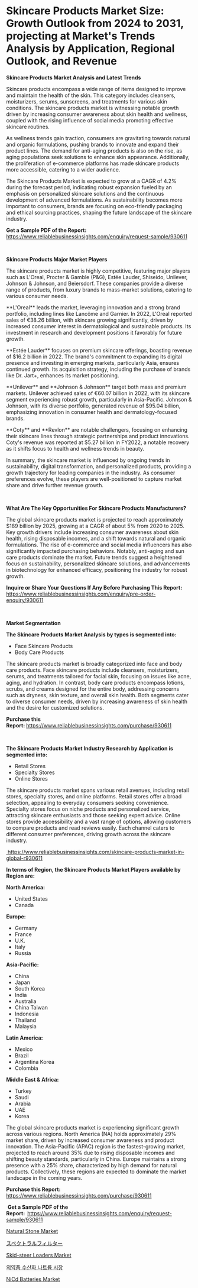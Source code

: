 <p><h1>Skincare Products Market Size: Growth Outlook from 2024 to 2031, projecting at Market's Trends Analysis by Application, Regional Outlook, and Revenue</h1></p><p><strong>Skincare Products Market Analysis and Latest Trends</strong></p>
<p><p>Skincare products encompass a wide range of items designed to improve and maintain the health of the skin. This category includes cleansers, moisturizers, serums, sunscreens, and treatments for various skin conditions. The skincare products market is witnessing notable growth driven by increasing consumer awareness about skin health and wellness, coupled with the rising influence of social media promoting effective skincare routines.</p><p>As wellness trends gain traction, consumers are gravitating towards natural and organic formulations, pushing brands to innovate and expand their product lines. The demand for anti-aging products is also on the rise, as aging populations seek solutions to enhance skin appearance. Additionally, the proliferation of e-commerce platforms has made skincare products more accessible, catering to a wider audience.</p><p>The Skincare Products Market is expected to grow at a CAGR of 4.2% during the forecast period, indicating robust expansion fueled by an emphasis on personalized skincare solutions and the continuous development of advanced formulations. As sustainability becomes more important to consumers, brands are focusing on eco-friendly packaging and ethical sourcing practices, shaping the future landscape of the skincare industry.</p></p>
<p><strong>Get a Sample PDF of the Report:&nbsp;</strong> <a href="https://www.reliablebusinessinsights.com/enquiry/request-sample/930611">https://www.reliablebusinessinsights.com/enquiry/request-sample/930611</a></p>
<p>&nbsp;</p>
<p><strong>Skincare Products Major Market Players</strong></p>
<p><p>The skincare products market is highly competitive, featuring major players such as L'Oreal, Procter & Gamble (P&G), Estée Lauder, Shiseido, Unilever, Johnson & Johnson, and Beiersdorf. These companies provide a diverse range of products, from luxury brands to mass-market solutions, catering to various consumer needs.</p><p>**L'Oreal** leads the market, leveraging innovation and a strong brand portfolio, including lines like Lancôme and Garnier. In 2022, L'Oreal reported sales of €38.26 billion, with skincare growing significantly, driven by increased consumer interest in dermatological and sustainable products. Its investment in research and development positions it favorably for future growth.</p><p>**Estée Lauder** focuses on premium skincare offerings, boasting revenue of $16.2 billion in 2022. The brand's commitment to expanding its digital presence and investing in emerging markets, particularly Asia, ensures continued growth. Its acquisition strategy, including the purchase of brands like Dr. Jart+, enhances its market positioning.</p><p>**Unilever** and **Johnson & Johnson** target both mass and premium markets. Unilever achieved sales of €60.07 billion in 2022, with its skincare segment experiencing robust growth, particularly in Asia-Pacific. Johnson & Johnson, with its diverse portfolio, generated revenue of $95.04 billion, emphasizing innovation in consumer health and dermatology-focused brands.</p><p>**Coty** and **Revlon** are notable challengers, focusing on enhancing their skincare lines through strategic partnerships and product innovations. Coty's revenue was reported at $5.27 billion in FY2022, a notable recovery as it shifts focus to health and wellness trends in beauty.</p><p>In summary, the skincare market is influenced by ongoing trends in sustainability, digital transformation, and personalized products, providing a growth trajectory for leading companies in the industry. As consumer preferences evolve, these players are well-positioned to capture market share and drive further revenue growth.</p></p>
<p>&nbsp;</p>
<p><strong>What Are The Key Opportunities For Skincare Products Manufacturers?</strong></p>
<p><p>The global skincare products market is projected to reach approximately $189 billion by 2025, growing at a CAGR of about 5% from 2020 to 2025. Key growth drivers include increasing consumer awareness about skin health, rising disposable incomes, and a shift towards natural and organic formulations. The rise of e-commerce and social media influencers has also significantly impacted purchasing behaviors. Notably, anti-aging and sun care products dominate the market. Future trends suggest a heightened focus on sustainability, personalized skincare solutions, and advancements in biotechnology for enhanced efficacy, positioning the industry for robust growth.</p></p>
<p><strong>Inquire or Share Your Questions If Any Before Purchasing This Report:</strong> <a href="https://www.reliablebusinessinsights.com/enquiry/pre-order-enquiry/930611">https://www.reliablebusinessinsights.com/enquiry/pre-order-enquiry/930611</a></p>
<p>&nbsp;</p>
<p><strong>Market Segmentation</strong></p>
<p><strong>The Skincare Products Market Analysis by types is segmented into:</strong></p>
<p><ul><li>Face Skincare Products</li><li>Body Care Products</li></ul></p>
<p><p>The skincare products market is broadly categorized into face and body care products. Face skincare products include cleansers, moisturizers, serums, and treatments tailored for facial skin, focusing on issues like acne, aging, and hydration. In contrast, body care products encompass lotions, scrubs, and creams designed for the entire body, addressing concerns such as dryness, skin texture, and overall skin health. Both segments cater to diverse consumer needs, driven by increasing awareness of skin health and the desire for customized solutions.</p></p>
<p><strong>Purchase this Report:&nbsp;</strong><a href="https://www.reliablebusinessinsights.com/purchase/930611">https://www.reliablebusinessinsights.com/purchase/930611</a></p>
<p>&nbsp;</p>
<p><strong>The Skincare Products Market Industry Research by Application is segmented into:</strong></p>
<p><ul><li>Retail Stores</li><li>Specialty Stores</li><li>Online Stores</li></ul></p>
<p><p>The skincare products market spans various retail avenues, including retail stores, specialty stores, and online platforms. Retail stores offer a broad selection, appealing to everyday consumers seeking convenience. Specialty stores focus on niche products and personalized service, attracting skincare enthusiasts and those seeking expert advice. Online stores provide accessibility and a vast range of options, allowing customers to compare products and read reviews easily. Each channel caters to different consumer preferences, driving growth across the skincare industry.</p></p>
<p><a href="https://www.reliablebusinessinsights.com/skincare-products-market-in-global-r930611">&nbsp;https://www.reliablebusinessinsights.com/skincare-products-market-in-global-r930611</a></p>
<p><strong>In terms of Region, the Skincare Products Market Players available by Region are:</strong></p>
<p>
    <p> <strong> North America: </strong>
        <ul>
            <li>United States</li>
            <li>Canada</li>
        </ul>
        </p> 
    <p> <strong> Europe: </strong>
        <ul>
            <li>Germany</li>
            <li>France</li>
            <li>U.K.</li>
            <li>Italy</li>
            <li>Russia</li>
        </ul>
        </p> 
    <p> <strong> Asia-Pacific: </strong>
        <ul>
            <li>China</li>
            <li>Japan</li>
            <li>South Korea</li>
            <li>India</li>
            <li>Australia</li>
            <li>China Taiwan</li>
            <li>Indonesia</li>
            <li>Thailand</li>
            <li>Malaysia</li>
        </ul>
        </p> 
    <p> <strong> Latin America: </strong>
        <ul>
            <li>Mexico</li>
            <li>Brazil</li>
            <li>Argentina Korea</li>
            <li>Colombia</li>
        </ul>
        </p> 
    <p> <strong> Middle East & Africa: </strong>
        <ul>
            <li>Turkey</li>
            <li>Saudi</li>
            <li>Arabia</li>
            <li>UAE</li>
            <li>Korea</li>
        </ul>
    </p>
    </p>
<p><p>The global skincare products market is experiencing significant growth across various regions. North America (NA) holds approximately 29% market share, driven by increased consumer awareness and product innovation. The Asia-Pacific (APAC) region is the fastest-growing market, projected to reach around 35% due to rising disposable incomes and shifting beauty standards, particularly in China. Europe maintains a strong presence with a 25% share, characterized by high demand for natural products. Collectively, these regions are expected to dominate the market landscape in the coming years.</p></p>
<p><strong>Purchase this Report: </strong><a href="https://www.reliablebusinessinsights.com/purchase/930611">https://www.reliablebusinessinsights.com/purchase/930611</a></p>
<p>&nbsp;<strong>Get a Sample PDF of the Report:&nbsp;&nbsp;</strong><a href="https://www.reliablebusinessinsights.com/enquiry/request-sample/930611">https://www.reliablebusinessinsights.com/enquiry/request-sample/930611</a></p>
<p><strong></strong></p>
<p><p><a href="https://issuu.com/reportprime-2/docs/natural-stone-market-size-2030.pptx_8284e877778c64">Natural Stone Market</a></p><p><a href="https://medium.com/@vadkqfca47/spectral-filters-market-%E3%81%AF-%E3%82%B3%E3%82%B9%E3%83%88%E7%AE%A1%E7%90%86%E3%81%A8%E5%8A%B9%E7%8E%87%E5%90%91%E4%B8%8A%E3%82%92%E5%84%AA%E5%85%88%E3%81%97%E3%81%BE%E3%81%99-%E3%81%95%E3%82%89%E3%81%AB-%E5%A0%B1%E5%91%8A%E6%9B%B8%E3%81%AF%E5%B8%82%E5%A0%B4%E3%81%AE%E9%9C%80%E8%A6%81%E9%9D%A2%E3%81%A8%E4%BE%9B%E7%B5%A6%E9%9D%A2%E3%81%AE%E4%B8%A1%E6%96%B9%E3%82%92%E3%82%AB%E3%83%90%E3%83%BC%E3%81%97%E3%81%A6%E3%81%84%E3%81%BE%E3%81%99-spectral-filters-%E5%B8%82%E5%A0%B4%E3%81%AF-d27ab23c6ac3">スペクトラルフィルター</a></p><p><a href="https://github.com/Annahawkins697/Market-Research-Report-List-1/blob/main/skid-steer-loaders-market.md">Skid-steer Loaders Market</a></p><p><a href="https://medium.com/@sheldondtickinson9867/pharmaceuticals-sodium-hydroxide-market-market-%EC%9D%98-%EA%B8%80%EB%A1%9C%EB%B2%8C-%EC%8B%9C%EC%9E%A5-%EA%B0%9C%EC%9A%94%EB%8A%94-%EC%A0%84-%EC%84%B8%EA%B3%84-%EB%B0%8F-%EC%A3%BC%EC%9A%94-%EC%8B%9C%EC%9E%A5%EC%9D%98-%EC%82%B0%EC%97%85%EC%97%90-%EC%98%81%ED%96%A5%EC%9D%84-%EB%AF%B8%EC%B9%98%EB%8A%94-%EC%A3%BC%EC%9A%94-%ED%8A%B8%EB%A0%8C%EB%93%9C%EC%97%90-%EB%8C%80%ED%95%9C-1c29605b7bb7">의약품 수산화 나트륨 시장</a></p><p><a href="https://www.linkedin.com/pulse/global-nicd-batteries-market-trends-innovations-forward-looking-2clnf?trackingId=ju5I790cSV6mckMO1LwXUg%3D%3D">NiCd Batteries Market</a></p></p>